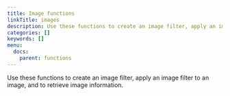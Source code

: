 ```yaml
---
title: Image functions
linkTitle: images
description: Use these functions to create an image filter, apply an image filter to an image, and to retrieve image information.
categories: []
keywords: []
menu:
  docs:
    parent: functions
---
```


Use these functions to create an image filter, apply an image filter to an image, and to retrieve image information.
